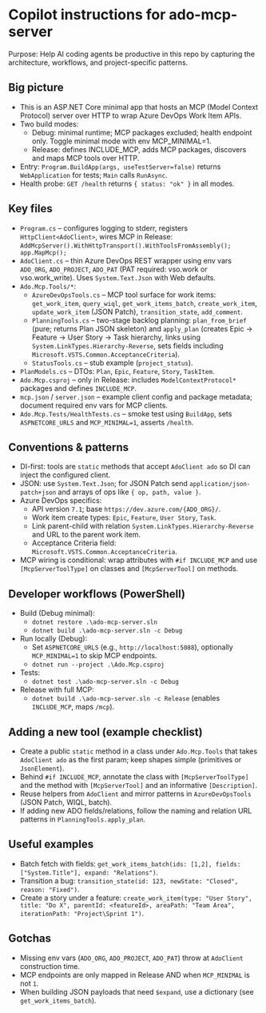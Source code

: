 # Copilot instructions for ado-mcp-server

Purpose: Help AI coding agents be productive in this repo by capturing the architecture, workflows, and project-specific patterns.

## Big picture
- This is an ASP.NET Core minimal app that hosts an MCP (Model Context Protocol) server over HTTP to wrap Azure DevOps Work Item APIs.
- Two build modes:
  - Debug: minimal runtime; MCP packages excluded; health endpoint only. Toggle minimal mode with env MCP_MINIMAL=1.
  - Release: defines INCLUDE_MCP, adds MCP packages, discovers and maps MCP tools over HTTP.
- Entry: `Program.BuildApp(args, useTestServer=false)` returns `WebApplication` for tests; `Main` calls `RunAsync`.
- Health probe: `GET /health` returns `{ status: "ok" }` in all modes.

## Key files
- `Program.cs` – configures logging to stderr, registers `HttpClient<AdoClient>`, wires MCP in Release: `AddMcpServer().WithHttpTransport().WithToolsFromAssembly(); app.MapMcp();`
- `AdoClient.cs` – thin Azure DevOps REST wrapper using env vars `ADO_ORG`, `ADO_PROJECT`, `ADO_PAT` (PAT required: vso.work or vso.work_write). Uses `System.Text.Json` with Web defaults.
- `Ado.Mcp.Tools/*`:
  - `AzureDevOpsTools.cs` – MCP tool surface for work items: `get_work_item`, `query_wiql`, `get_work_items_batch`, `create_work_item`, `update_work_item` (JSON Patch), `transition_state`, `add_comment`.
  - `PlanningTools.cs` – two-stage backlog planning: `plan_from_brief` (pure; returns Plan JSON skeleton) and `apply_plan` (creates Epic → Feature → User Story → Task hierarchy, links using `System.LinkTypes.Hierarchy-Reverse`, sets fields including `Microsoft.VSTS.Common.AcceptanceCriteria`).
  - `StatusTools.cs` – stub example (`project_status`).
- `PlanModels.cs` – DTOs: `Plan`, `Epic`, `Feature`, `Story`, `TaskItem`.
- `Ado.Mcp.csproj` – only in Release: includes `ModelContextProtocol*` packages and defines `INCLUDE_MCP`.
- `mcp.json` / `server.json` – example client config and package metadata; document required env vars for MCP clients.
- `Ado.Mcp.Tests/HealthTests.cs` – smoke test using `BuildApp`, sets `ASPNETCORE_URLS` and `MCP_MINIMAL=1`, asserts `/health`.

## Conventions & patterns
- DI-first: tools are `static` methods that accept `AdoClient ado` so DI can inject the configured client.
- JSON: use `System.Text.Json`; for JSON Patch send `application/json-patch+json` and arrays of ops like `{ op, path, value }`.
- Azure DevOps specifics:
  - API version `7.1`; base `https://dev.azure.com/{ADO_ORG}/`.
  - Work item create types: `Epic`, `Feature`, `User Story`, `Task`.
  - Link parent-child with relation `System.LinkTypes.Hierarchy-Reverse` and URL to the parent work item.
  - Acceptance Criteria field: `Microsoft.VSTS.Common.AcceptanceCriteria`.
- MCP wiring is conditional: wrap attributes with `#if INCLUDE_MCP` and use `[McpServerToolType]` on classes and `[McpServerTool]` on methods.

## Developer workflows (PowerShell)
- Build (Debug minimal):
  - `dotnet restore .\ado-mcp-server.sln`
  - `dotnet build .\ado-mcp-server.sln -c Debug`
- Run locally (Debug):
  - Set `ASPNETCORE_URLS` (e.g., `http://localhost:5088`), optionally `MCP_MINIMAL=1` to skip MCP endpoints.
  - `dotnet run --project .\Ado.Mcp.csproj`
- Tests:
  - `dotnet test .\ado-mcp-server.sln -c Debug`
- Release with full MCP:
  - `dotnet build .\ado-mcp-server.sln -c Release` (enables `INCLUDE_MCP`, maps `/mcp`).

## Adding a new tool (example checklist)
- Create a public `static` method in a class under `Ado.Mcp.Tools` that takes `AdoClient ado` as the first param; keep shapes simple (primitives or `JsonElement`).
- Behind `#if INCLUDE_MCP`, annotate the class with `[McpServerToolType]` and the method with `[McpServerTool]` and an informative `[Description]`.
- Reuse helpers from `AdoClient` and mirror patterns in `AzureDevOpsTools` (JSON Patch, WIQL, batch).
- If adding new ADO fields/relations, follow the naming and relation URL patterns in `PlanningTools.apply_plan`.

## Useful examples
- Batch fetch with fields: `get_work_items_batch(ids: [1,2], fields: ["System.Title"], expand: "Relations")`.
- Transition a bug: `transition_state(id: 123, newState: "Closed", reason: "Fixed")`.
- Create a story under a feature: `create_work_item(type: "User Story", title: "Do X", parentId: <featureId>, areaPath: "Team Area", iterationPath: "Project\Sprint 1")`.

## Gotchas
- Missing env vars (`ADO_ORG`, `ADO_PROJECT`, `ADO_PAT`) throw at `AdoClient` construction time.
- MCP endpoints are only mapped in Release AND when `MCP_MINIMAL` is not `1`.
- When building JSON payloads that need `$expand`, use a dictionary (see `get_work_items_batch`).
